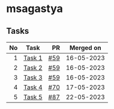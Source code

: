 # msagastya

## Tasks

| No | Task | PR | Merged on |
| -: | ---- | -: | :-------: |
| 1 | [Task 1](task1.html) | [#59](https://github.com/CC-BHU/web-development/pull/59) | 16-05-2023 |
| 2 | [Task 2](task2.html) | [#59](https://github.com/CC-BHU/web-development/pull/59) | 16-05-2023 |
| 3 | [Task 3](task3.html) | [#59](https://github.com/CC-BHU/web-development/pull/59) | 16-05-2023 |
| 4 | [Task 4](task4.html) | [#70](https://github.com/CC-BHU/web-development/pull/70) | 17-05-2023 |
| 5 | [Task 5](task5.html) | [#87](https://github.com/CC-BHU/web-development/pull/87) | 22-05-2023 |
